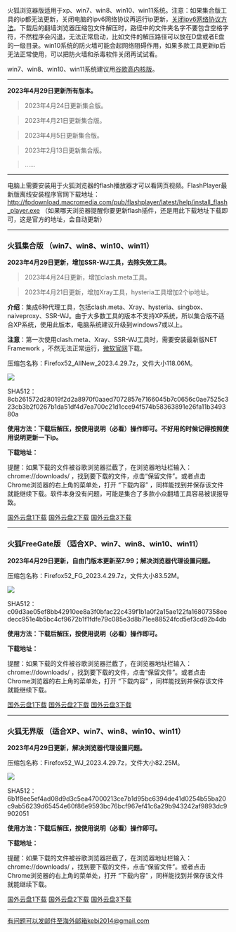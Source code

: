 火狐浏览器版适用于xp、win7、win8、win10、win11系统。注意：如果集合版工具的ip都无法更新，关闭电脑的ipv6网络协议再运行ip更新，[关闭ipv6网络协议方法](https://jingyan.baidu.com/article/e52e361590115d00c70c5132.html)。下载后的翻墙浏览器压缩包文件解压时，路径中的文件夹名字不要包含空格字符，不然程序会闪退，无法正常启动，比如文件的解压路径可以放在D盘或者E盘的一级目录。win10系统的防火墙可能会起网络阻碍作用，如果多款工具更新ip后无法正常使用，可以把防火墙和杀毒软件关闭再试试看。

win7、win8、win10、win11系统建议用[谷歌高内核版](https://github.com/Alvin9999/new-pac/wiki/%E9%AB%98%E5%86%85%E6%A0%B8%E7%89%88)。

***

**2023年4月29日更新所有版本。**

> 2023年4月24日更新集合版。

> 2023年4月21日更新集合版。

> 2023年4月5日更新集合版。

> 2023年2月13日更新集合版。

> ......

***

电脑上需要安装用于火狐浏览器的flash播放器才可以看网页视频。FlashPlayer最新版离线安装程序官网下载地址：
http://fpdownload.macromedia.com/pub/flashplayer/latest/help/install_flash_player.exe （如果哪天浏览器提醒你要更新flash插件，还是用此下载地址下载即可，这是官方的地址，会自动更新）

***

### 火狐集合版 （win7、win8、win10、win11）

**2023年4月29日更新，增加SSR-WJ工具，去除失效工具。**

> 2023年4月24日更新，增加clash.meta工具。

> 2023年4月21日更新，增加Xray工具，hysteria工具增加2个ip地址。

**介绍**：集成6种代理工具，包括clash.meta、Xray、hysteria、singbox、naiveproxy、SSR-WJ。由于大多数工具的版本不支持XP系统，所以集合版不适合XP系统，使用此版本，电脑系统建议升级到windows7或以上。

**注意**：第一次使用clash.meta、Xray、SSR-WJ工具时，需要安装最新版NET Framework ，不然无法正常运行，[微软官网](https://dotnet.microsoft.com/zh-cn/download/dotnet-framework/net48)下载。

压缩包名称：Firefox52_AllNew_2023.4.29.7z，文件大小118.06M。

![](https://fastly.jsdelivr.net/gh/Alvin9999/pac2/softimag/firefoxall0428.png)

SHA512：8cb261572d28019f2d2a8970f0aaed7072857e7166045b7c0656c0ae7525c323cb3b2f0267b1da51df4d7ea700c21d1cce94f574b58363891e26fa11b349380a

**使用方法：下载后解压，按使用说明（必看）操作即可。不好用的时候记得按照使用说明更新一下ip。**

**下载地址：**

提醒：如果下载的文件被谷歌浏览器拦截了，在浏览器地址栏输入：chrome://downloads/ ，找到要下载的文件，点击“保留文件”。或者点击Chrome浏览器的右上角的菜单处，打开 “下载内容” ，同样能找到并保存该文件就能继续下载。软件本身没有问题，可能是集合了多款小众翻墙工具容易被误报导致。

[国外云盘1下载](https://d2.freessr2.xyz/Firefox52_AllNew_2023.4.29.7z) 
[国外云盘2下载](https://d.ssrfree4.xyz/Firefox52_AllNew_2023.4.29.7z) 
[国外云盘3下载](https://free.zhujicn2.net/Firefox52_AllNew_2023.4.29.7z) 


***

### 火狐FreeGate版 （适合XP、win7、win8、win10、win11）

**2023年4月29日更新，自由门版本更新至7.99；解决浏览器代理设置问题。**

压缩包名称：Firefox52_FG_2023.4.29.7z，文件大小83.52M。

![](https://fastly.jsdelivr.net/gh/Alvin9999/pac2/softimag/firefox11282.PNG)

SHA512：c09d3ae05ef8bb42910ee8a3f0bfac22c439f1b1a0f2a15ae122fa16807358eedecc951e4b5bc4cf9672b1f1fdfe79c085e3d8b71ee88524fcd5ef3cd92b4db

**使用方法：下载后解压，按使用说明（必看）操作即可。**

**下载地址：**

提醒：如果下载的文件被谷歌浏览器拦截了，在浏览器地址栏输入：chrome://downloads/ ，找到要下载的文件，点击“保留文件”。或者点击Chrome浏览器的右上角的菜单处，打开 “下载内容” ，同样能找到并保存该文件就能继续下载。

[国外云盘1下载](https://d2.freessr2.xyz/Firefox52_FG_2023.4.29.7z) 
[国外云盘2下载](https://d.ssrfree4.xyz/Firefox52_FG_2023.4.29.7z) 
[国外云盘3下载](https://free.zhujicn2.net/Firefox52_FG_2023.4.29.7z) 


***

### 火狐无界版 （适合XP、win7、win8、win10、win11）

**2023年4月29日更新，解决浏览器代理设置问题。**

压缩包名称：Firefox52_WJ_2023.4.29.7z，文件大小82.25M。

![](https://fastly.jsdelivr.net/gh/Alvin9999/pac2/softimag/firefox11283.PNG)

SHA512：6b1f8ee5ef4ad08d9d3c5ea47000213ce7b1d95bc6394de41d0254b55ba20c9ab56239d65454e60f86e9593bc76bcf967ef41c6a29b943242af9893dc9902051

**使用方法：下载后解压，按使用说明（必看）操作即可。**

**下载地址：**

提醒：如果下载的文件被谷歌浏览器拦截了，在浏览器地址栏输入：chrome://downloads/ ，找到要下载的文件，点击“保留文件”。或者点击Chrome浏览器的右上角的菜单处，打开 “下载内容” ，同样能找到并保存该文件就能继续下载。

[国外云盘1下载](https://d2.freessr2.xyz/Firefox52_WJ_2023.4.29.7z) 
[国外云盘2下载](https://d.ssrfree4.xyz/Firefox52_WJ_2023.4.29.7z) 
[国外云盘3下载](https://free.zhujicn2.net/Firefox52_WJ_2023.4.29.7z) 

***

有问题可以发邮件至海外邮箱kebi2014@gmail.com